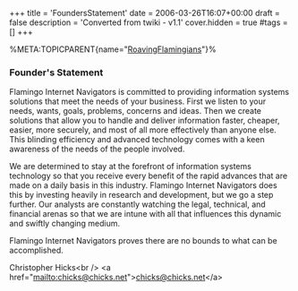 +++
title = 'FoundersStatement'
date = 2006-03-26T16:07+00:00
draft = false
description = 'Converted from twiki - v1.1'
cover.hidden = true
#tags = []
+++

%META:TOPICPARENT{name="[RoavingFlamingians](RoavingFlamingians "wikilink")"}%

### Founder's Statement

Flamingo Internet Navigators is committed to providing information
systems solutions that meet the needs of your business. First we listen
to your needs, wants, goals, problems, concerns and ideas. Then we
create solutions that allow you to handle and deliver information
faster, cheaper, easier, more securely, and most of all more effectively
than anyone else. This blinding efficiency and advanced technology comes
with a keen awareness of the needs of the people involved.

We are determined to stay at the forefront of information systems
technology so that you receive every benefit of the rapid advances that
are made on a daily basis in this industry. Flamingo Internet Navigators
does this by investing heavily in research and development, but we go a
step further. Our analysts are constantly watching the legal, technical,
and financial arenas so that we are intune with all that influences this
dynamic and swiftly changing medium.

Flamingo Internet Navigators proves there are no bounds to what can be
accomplished.

Christopher Hicks\<br /\> \<a
href="[mailto:chicks@chicks.net](mailto:chicks@chicks.net)"\><chicks@chicks.net>\</a\>
